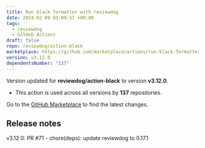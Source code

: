 ```yaml
---
title: Run black formatter with reviewdog
date: 2024-02-09 03:09:57 +00:00
tags:
  - reviewdog
  - GitHub Actions
draft: false
repo: reviewdog/action-black
marketplace: https://github.com/marketplace/actions/run-black-formatter-with-reviewdog
version: v3.12.0
dependentsNumber: "137"
---
```



Version updated for **reviewdog/action-black** to version **v3.12.0**.
- This action is used across all versions by **137** repositories.

Go to the [GitHub Marketplace](https://github.com/marketplace/actions/run-black-formatter-with-reviewdog) to find the latest changes.

## Release notes

v3.12.0: PR #71 - chore(deps): update reviewdog to 0.17.1
